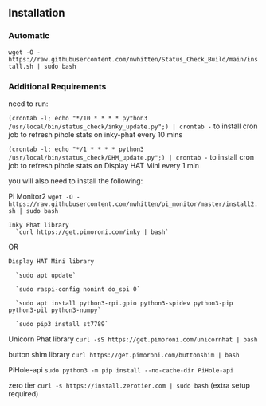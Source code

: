 
## Installation

### Automatic

`wget -O - https://raw.githubusercontent.com/nwhitten/Status_Check_Build/main/install.sh | sudo bash`


### Additional Requirements
need to run:

`(crontab -l; echo "*/10 * * * * python3 /usr/local/bin/status_check/inky_update.py";) | crontab -`
to install cron job to refresh pihole stats on inky-phat every 10 mins


`(crontab -l; echo "*/1 * * * * python3 /usr/local/bin/status_check/DHM_update.py";) | crontab -`
to install cron job to refresh pihole stats on Display HAT Mini every 1 min


you will also need to install the following:

Pi Monitor2
  `wget -O - https://raw.githubusercontent.com/nwhitten/pi_monitor/master/install2.sh | sudo bash`

    Inky Phat library 
      `curl https://get.pimoroni.com/inky | bash`

OR

    Display HAT Mini library
    
      `sudo apt update`

      `sudo raspi-config nonint do_spi 0`

      `sudo apt install python3-rpi.gpio python3-spidev python3-pip python3-pil python3-numpy`

      `sudo pip3 install st7789`
      

Unicorn Phat library 
    `curl -sS https://get.pimoroni.com/unicornhat | bash`

button shim library
    `curl https://get.pimoroni.com/buttonshim | bash`

PiHole-api
    `sudo python3 -m pip install --no-cache-dir PiHole-api`

zero tier
    `curl -s https://install.zerotier.com | sudo bash` (extra setup required)
